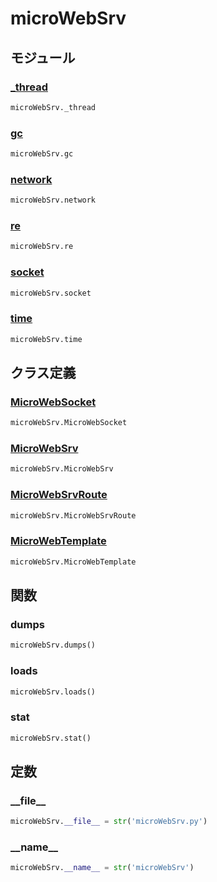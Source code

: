 # microWebSrv

## モジュール

### [\_thread](../_thread/)
```python
microWebSrv._thread
```

### [gc](../gc/)
```python
microWebSrv.gc
```

### [network](../network/)
```python
microWebSrv.network
```

### [re](../re/)
```python
microWebSrv.re
```

### [socket](../socket/)
```python
microWebSrv.socket
```

### [time](../time/)
```python
microWebSrv.time
```
## クラス定義
### [MicroWebSocket](../../class/microWebSrv.MicroWebSocket/)
```python
microWebSrv.MicroWebSocket
```
### [MicroWebSrv](../../class/microWebSrv.MicroWebSrv/)
```python
microWebSrv.MicroWebSrv
```
### [MicroWebSrvRoute](../../class/microWebSrv.MicroWebSrvRoute/)
```python
microWebSrv.MicroWebSrvRoute
```
### [MicroWebTemplate](../../class/microWebSrv.MicroWebTemplate/)
```python
microWebSrv.MicroWebTemplate
```
## 関数
### dumps
```python
microWebSrv.dumps()
```
### loads
```python
microWebSrv.loads()
```
### stat
```python
microWebSrv.stat()
```
## 定数
### \_\_file\_\_
```python
microWebSrv.__file__ = str('microWebSrv.py')
```
### \_\_name\_\_
```python
microWebSrv.__name__ = str('microWebSrv')
```
